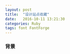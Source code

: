 ```yaml
---
layout: post
title:  "设计站点收藏"
date:   2016-10-11 13:21:30
categories: Ruby
tags: font FontForge
---
```


### 背景
